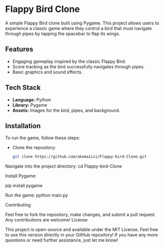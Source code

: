 # Flappy Bird Clone

A simple Flappy Bird clone built using Pygame. This project allows users to experience a classic game where they control a bird that must navigate through pipes by tapping the spacebar to flap its wings.

## Features
- Engaging gameplay inspired by the classic Flappy Bird.
- Score tracking as the bird successfully navigates through pipes.
- Basic graphics and sound effects.

## Tech Stack
- **Language:** Python
- **Library:** Pygame
- **Assets:** Images for the bird, pipes, and background.

## Installation

To run the game, follow these steps:

- Clone the repository:
   ```bash
   git clone https://github.com/akamazizi/Flappy-bird-Clone.git
   
Navigate into the project directory:
cd Flappy-bird-Clone

Install Pygame:

pip install pygame

Run the game:
python main.py

Contributing

Feel free to fork the repository, make changes, and submit a pull request. Any contributions are welcome!
License

This project is open-source and available under the MIT License.
Feel free to use this version directly in your GitHub repository! If you have any more questions or need further assistance, just let me know!
